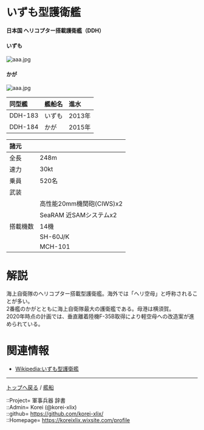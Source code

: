 # いずも型護衛艦
**日本国 ヘリコプター搭載護衛艦（DDH）**

#### いずも
![aaa.jpg](https://bn02pap001files.storage.live.com/y4mm93IYfj0tY9iDTjdZhJHF3dhvcr6tQPKJSa3qm2pIEMpPd6WPUNlcHp0S2WnfqJ-fxD99PIpeVWwcx2--fNZ8C3jzXlqRrXVaXUVbitIZzZQaudHq46lllCbsdXtjz9YTbhiJY8-CZCP1q-Wm-Nm5SdSaI9YN18O4t2---6KyXB1rInFsJ_eWVRxdf4I1Vtz?width=640&height=426&cropmode=none)  
  

#### かが
![aaa.jpg](https://bn02pap001files.storage.live.com/y4mpVXzsxAQFOpNsChlyaJJ98Ny-PADf8CnRs8--c6z1SUDsvLzZrs3uKLjigvnR5fB_qnfFH0DvcrasCTp5MR-ojPRHnkYMGllrePbYBHQn2THpJhTuM9rzTKjhnUFZSvIODPghX5VDwjCaaInBcvNDiNdJx8QtKVsGUYO8Smsym0DwhlyaxlrkusljASHtEOX?width=640&height=426&cropmode=none)  
  


|同型艦  |艦船名  |進水  |
|:--|:--|:--|
|DDH-183  |いずも  |2013年  |
|DDH-184  |かが    |2015年  |


|諸元  |  |
|:--|:--|
|全長  |248m  |
|速力  |30kt  |
|乗員  |520名  |
|武装  |  |
||高性能20mm機関砲(CIWS)x2  |
||SeaRAM 近SAMシステムx2  |
|搭載機数  |14機  |
||SH-60J/K  |
||MCH-101  |


# 解説
海上自衛隊のヘリコプター搭載型護衛艦。海外では「ヘリ空母」と呼称されることが多い。  
2番艦のかがとともに海上自衛隊最大の護衛艦である。母港は横須賀。  
2020年時点の計画では、垂直離着陸機F-35B取得により軽空母への改造案が進められている。  


# 関連情報
* [Wikipedia:いずも型護衛艦](https://ja.wikipedia.org/wiki/%E3%81%84%E3%81%9A%E3%82%82%E5%9E%8B%E8%AD%B7%E8%A1%9B%E8%89%A6)


***
[トップへ戻る](/readme.md) / [艦船](/ship/readme.md)
  
::Project= 軍事兵器 辞書  
::Admin= Korei (@korei-xlix)  
::github= https://github.com/korei-xlix/  
::Homepage= https://koreixlix.wixsite.com/profile  
